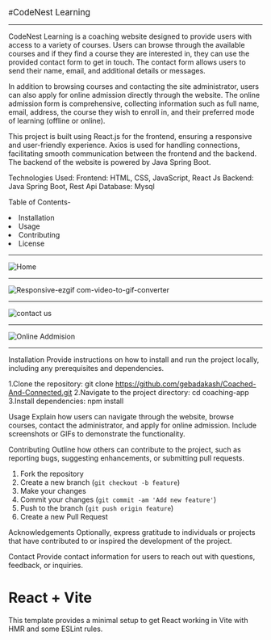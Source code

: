 #<span style="font-size:larger;">CodeNest Learning</span>
<hr>

CodeNest Learning is a coaching website designed to provide users with access to a variety of courses. Users can browse through the available courses and if they find a course they are interested in, they can use the provided contact form to get in touch. The contact form allows users to send their name, email, and additional details or messages.

In addition to browsing courses and contacting the site administrator, users can also apply for online admission directly through the website. The online admission form is comprehensive, collecting information such as full name, email, address, the course they wish to enroll in, and their preferred mode of learning (offline or online).

This project is built using React.js for the frontend, ensuring a responsive and user-friendly experience. Axios is used for handling connections, facilitating smooth communication between the frontend and the backend. The backend of the website is powered by Java Spring Boot.


Technologies Used:
Frontend: HTML, CSS, JavaScript, React Js
Backend: Java Spring Boot, Rest Api
Database: Mysql


Table of Contents-
<li>Installation</li>
<li>Usage</li>
<li>Contributing</li>
<li>License</li>

<hr>


![Home](https://github.com/gebadakash/Coached-And-Connected/assets/137673292/c7576a24-3da9-48b9-b19c-304deb13458b)

<hr>

![Responsive-ezgif com-video-to-gif-converter](https://github.com/gebadakash/Coached-And-Connected/assets/137673292/1ee46747-68e1-4130-9bab-686b21917d9d)


<hr>

![contact us](https://github.com/gebadakash/Coached-And-Connected/assets/137673292/fd17a7ac-96ff-49f2-83b0-59009c0434a4)

<hr>

![Online Addmision](https://github.com/gebadakash/Coached-And-Connected/assets/137673292/14f24205-50c0-44ff-ac01-20cc4d2ce2cd)


<hr>
Installation
Provide instructions on how to install and run the project locally, including any prerequisites and dependencies.

1.Clone the repository: git clone https://github.com/gebadakash/Coached-And-Connected.git
2.Navigate to the project directory: cd coaching-app
3.Install dependencies: npm install


Usage
Explain how users can navigate through the website, browse courses, contact the administrator, and apply for online admission. 
Include screenshots or GIFs to demonstrate the functionality.


Contributing
Outline how others can contribute to the project, such as reporting bugs, 
suggesting enhancements, or submitting pull requests.


1. Fork the repository
2. Create a new branch (`git checkout -b feature`)
3. Make your changes
4. Commit your changes (`git commit -am 'Add new feature'`)
5. Push to the branch (`git push origin feature`)
6. Create a new Pull Request


Acknowledgements
Optionally, express gratitude to individuals or projects that have contributed to or inspired the development of the project.

Contact
Provide contact information for users to reach out with questions, feedback, or inquiries.



# React + Vite

This template provides a minimal setup to get React working in Vite with HMR and some ESLint rules.
